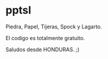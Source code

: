 pptsl
=====

Piedra, Papel, Tijeras, Spock y Lagarto.

El codigo es totalmente gratuito.

Saludos desde HONDURAS. ;)

